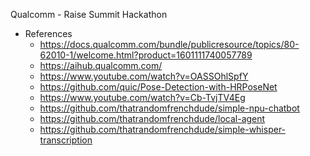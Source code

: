 Qualcomm - Raise Summit Hackathon


- References
  - https://docs.qualcomm.com/bundle/publicresource/topics/80-62010-1/welcome.html?product=1601111740057789
  - https://aihub.qualcomm.com/
  - https://www.youtube.com/watch?v=OASSOhlSpfY
  - https://github.com/quic/Pose-Detection-with-HRPoseNet
  - https://www.youtube.com/watch?v=Cb-TvjTV4Eg
  - https://github.com/thatrandomfrenchdude/simple-npu-chatbot
  - https://github.com/thatrandomfrenchdude/local-agent
  - https://github.com/thatrandomfrenchdude/simple-whisper-transcription
